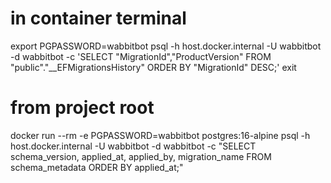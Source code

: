 # in container terminal

export PGPASSWORD=wabbitbot
psql -h host.docker.internal -U wabbitbot -d wabbitbot -c 'SELECT "MigrationId","ProductVersion" FROM "public"."__EFMigrationsHistory" ORDER BY "MigrationId" DESC;'
exit

# from project root

docker run --rm -e PGPASSWORD=wabbitbot postgres:16-alpine psql -h host.docker.internal -U wabbitbot -d wabbitbot -c "SELECT schema_version, applied_at, applied_by, migration_name FROM schema_metadata ORDER BY applied_at;"